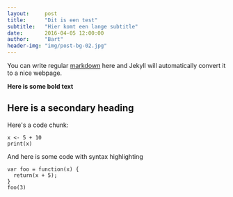 ```yaml
---
layout:     post
title:      "Dit is een test"
subtitle:   "Hier komt een lange subtitle"
date:       2016-04-05 12:00:00
author:     "Bart"
header-img: "img/post-bg-02.jpg"
---
```



You can write regular [markdown](http://en.wikipedia.org/wiki/Markdown) here and Jekyll will automatically convert it to a nice webpage.

**Here is some bold text**

## Here is a secondary heading

Here's a code chunk:

~~~
x <- 5 + 10
print(x)
~~~

And here is some code with syntax highlighting

~~~
var foo = function(x) {
  return(x + 5);
}
foo(3)
~~~
